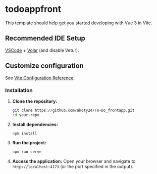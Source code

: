 # todoappfront

This template should help get you started developing with Vue 3 in Vite.

## Recommended IDE Setup

[VSCode](https://code.visualstudio.com/) + [Volar](https://marketplace.visualstudio.com/items?itemName=Vue.volar) (and disable Vetur).

## Customize configuration

See [Vite Configuration Reference](https://vitejs.dev/config/).

### Installation

1. **Clone the repository:**
    ```bash
    git clone https://github.com/akoty24/To-Do_frontapp.git
    cd your-repo
    ```

2. **Install dependencies:**
    ```bash
    npm install
    ```

3. **Run the project:**
    ```bash
    npm run serve
    ```

4. **Access the application:**
    Open your browser and navigate to `http://localhost:4173` (or the port specified in the output).

```
